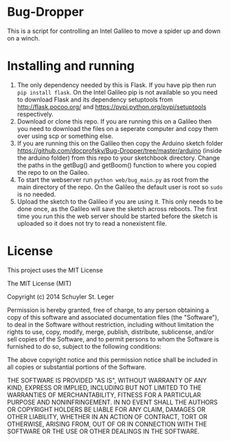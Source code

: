 Bug-Dropper
===========
This is a script for controlling an Intel Galileo to move a spider up and down on a winch.

Installing and running
=======
1. The only dependency needed by this is Flask. If you have pip then run ```pip install flask```. On the Intel Galileo pip is not available so you need to download Flask and its dependency setuptools from http://flask.pocoo.org/ and https://pypi.python.org/pypi/setuptools respectively.
2. Download or clone this repo. If you are running this on a Galileo then you need to download the files on a seperate computer and copy them over using scp or something else.
3. If you are running this on the Galileo then copy the Arduino sketch folder https://github.com/docprofsky/Bug-Dropper/tree/master/arduino (inside the arduino folder) from this repo to your sketchbook directory. Change the paths in the getBug() and getBoom() function to where you copied the repo to on the Gaileo.
4. To start the webserver run ```python web/bug_main.py``` as root from the main directory of the repo. On the Galileo the default user is root so  ```sudo``` is no needed.
5. Upload the sketch to the Galileo if you are using it. This only needs to be done once, as the Galileo will save the sketch across reboots. The first time you run this the web server should be started before the sketch is uploaded so it does not try to read a nonexistent file.

License
=======
This project uses the MIT License

The MIT License (MIT)

Copyright (c) 2014 Schuyler St. Leger

Permission is hereby granted, free of charge, to any person obtaining a copy
of this software and associated documentation files (the "Software"), to deal
in the Software without restriction, including without limitation the rights
to use, copy, modify, merge, publish, distribute, sublicense, and/or sell
copies of the Software, and to permit persons to whom the Software is
furnished to do so, subject to the following conditions:

The above copyright notice and this permission notice shall be included in all
copies or substantial portions of the Software.

THE SOFTWARE IS PROVIDED "AS IS", WITHOUT WARRANTY OF ANY KIND, EXPRESS OR
IMPLIED, INCLUDING BUT NOT LIMITED TO THE WARRANTIES OF MERCHANTABILITY,
FITNESS FOR A PARTICULAR PURPOSE AND NONINFRINGEMENT. IN NO EVENT SHALL THE
AUTHORS OR COPYRIGHT HOLDERS BE LIABLE FOR ANY CLAIM, DAMAGES OR OTHER
LIABILITY, WHETHER IN AN ACTION OF CONTRACT, TORT OR OTHERWISE, ARISING FROM,
OUT OF OR IN CONNECTION WITH THE SOFTWARE OR THE USE OR OTHER DEALINGS IN THE
SOFTWARE.
